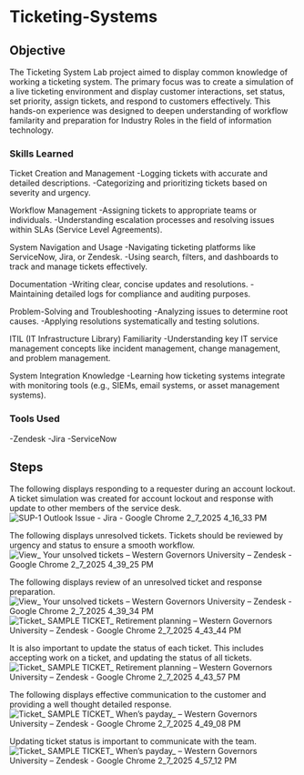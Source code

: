 # Ticketing-Systems

## Objective
The Ticketing System Lab project aimed to display common knowledge of working a ticketing system. The primary focus was to create a simulation of a live ticketing environment and display customer interactions, set status, set priority, assign tickets, and respond to customers effectively.  This hands-on experience was designed to deepen understanding of workflow familarity and preparation for Industry Roles in the field of information technology.

### Skills Learned
Ticket Creation and Management
-Logging tickets with accurate and detailed descriptions.
-Categorizing and prioritizing tickets based on severity and urgency.

Workflow Management
-Assigning tickets to appropriate teams or individuals.
-Understanding escalation processes and resolving issues within SLAs (Service Level Agreements).

System Navigation and Usage
-Navigating ticketing platforms like ServiceNow, Jira, or Zendesk.
-Using search, filters, and dashboards to track and manage tickets effectively.

Documentation
-Writing clear, concise updates and resolutions.
-Maintaining detailed logs for compliance and auditing purposes.

Problem-Solving and Troubleshooting
-Analyzing issues to determine root causes.
-Applying resolutions systematically and testing solutions.

ITIL (IT Infrastructure Library) Familiarity
-Understanding key IT service management concepts like incident management, change management, and problem management.

System Integration Knowledge
-Learning how ticketing systems integrate with monitoring tools (e.g., SIEMs, email systems, or asset management systems).

### Tools Used

-Zendesk
-Jira
-ServiceNow

## Steps

The following displays responding to a requester during an account lockout.  A ticket simulation was created for account lockout and response with update to other members of the service desk.
![SUP-1  Outlook Issue - Jira - Google Chrome 2_7_2025 4_16_33 PM](https://github.com/user-attachments/assets/04b1e02f-61d3-4b28-85e5-6f1be35e2629)

The following displays unresolved tickets.  Tickets should be reviewed by urgency and status to ensure a smooth workflow.
![View_ Your unsolved tickets – Western Governors University – Zendesk - Google Chrome 2_7_2025 4_39_25 PM](https://github.com/user-attachments/assets/1b09e4ff-68cd-4a2e-a1f7-38fc8b28d050)

The following displays review of an unresolved ticket and response preparation.
![View_ Your unsolved tickets – Western Governors University – Zendesk - Google Chrome 2_7_2025 4_39_34 PM](https://github.com/user-attachments/assets/4b94f24d-f68f-447b-8a8d-32a86f48dcfc)
![Ticket_ SAMPLE TICKET_ Retirement planning – Western Governors University – Zendesk - Google Chrome 2_7_2025 4_43_44 PM](https://github.com/user-attachments/assets/fcc2ace7-4500-49ad-b512-f3d84ffcd903)

It is also important to update the status of each ticket.  This includes accepting work on a ticket, and updating the status of all tickets.
![Ticket_ SAMPLE TICKET_ Retirement planning – Western Governors University – Zendesk - Google Chrome 2_7_2025 4_43_57 PM](https://github.com/user-attachments/assets/f8a2a76c-8fc0-4987-8fea-7a1d16d74b2e)

The following displays effective communication to the customer and providing a well thought detailed response.
![Ticket_ SAMPLE TICKET_ When’s payday_ – Western Governors University – Zendesk - Google Chrome 2_7_2025 4_49_08 PM](https://github.com/user-attachments/assets/d40ed133-8d3a-465d-b27d-faf1340a5f93)

Updating ticket status is important to communicate with the team.
![Ticket_ SAMPLE TICKET_ When’s payday_ – Western Governors University – Zendesk - Google Chrome 2_7_2025 4_57_12 PM](https://github.com/user-attachments/assets/6be507ea-5600-4fd6-b5b2-d136c84f711d)



